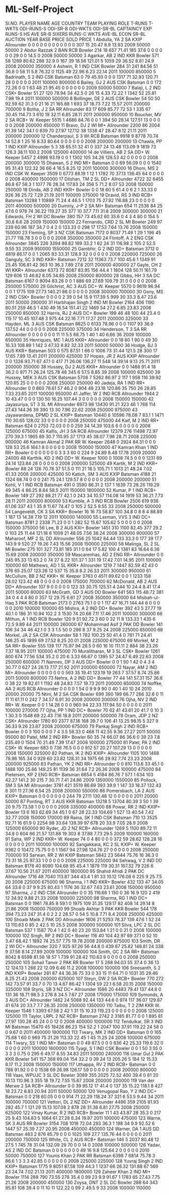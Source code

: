 # ML-Self-Project
Sl.NO.	PLAYER NAME	AGE	COUNTRY	TEAM	PLAYING ROLE	T-RUNS	T-WKTS	ODI-RUNS-S	ODI-SR-B	ODI-WKTS	ODI-SR-BL	CAPTAINCY EXP	RUNS-S	HS	AVE	SR-B	SIXERS	RUNS-C	WKTS	AVE-BL	ECON	SR-BL	AUCTION YEAR	BASE PRICE	SOLD PRICE
1	Abdulla, YA	2	SA	KXIP	Allrounder	0	0	0	0	0	0	0	0	0	0	0	0	307	15	20.47	8.9	13.93	2009	50000	50000
2	Abdur Razzak	2	BAN	RCB	Bowler	214	18	657	71.41	185	37.6	0	0	0	0	0	0	29	0	0	14.5	0	2008	50000	50000
3	Agarkar, AB	2	IND	KKR	Bowler	571	58	1269	80.62	288	32.9	0	167	39	18.56	121.01	5	1059	29	36.52	8.81	24.9	2008	200000	350000
4	Ashwin, R	1	IND	CSK	Bowler	284	31	241	84.56	51	36.8	0	58	11	5.8	76.32	0	1125	49	22.96	6.23	22.14	2011	100000	850000
5	Badrinath, S	2	IND	CSK	Batsman	63	0	79	45.93	0	0	0	1317	71	32.93	120.71	28	0	0	0	0	0	2011	100000	800000
6	Bailey, GJ	2	AUS	CSK	Batsman	0	0	172	72.26	0	0	1	63	48	21	95.45	0	0	0	0	0	0	2009	50000	50000
7	Balaji, L	2	IND	CSK+	Bowler	51	27	120	78.94	34	42.5	0	26	15	4.33	72.22	1	1342	52	25.81	7.98	19.4	2011	100000	500000
8	Bollinger, DE	2	AUS	CSK	Bowler	54	50	50	92.59	62	31.3	0	21	16	21	165.88	1	693	37	18.73	7.22	15.57	2011	200000	700000
9	Botha, J	2	SA	RR	Allrounder	83	17	609	85.77	72	53	1	335	67	30.45	114.73	3	610	19	32.11	6.85	28.11	2011	200000	950000
10	Boucher, MV	2	SA	RCB+	W. Keeper	5515	1	4686	84.76	0	0	1	394	50	28.14	127.51	13	0	0	0	0	0	2008	200000	450000
11	Bravo, DJ	2	WI	MI+	Allrounder	2200	86	2004	81.39	142	34.1	0	839	70	27.97	127.12	38	1338	47	28.47	8.12	21.11	2011	200000	200000
12	Chanderpaul, S	3	WI	RCB	Batsman	9918	9	8778	70.74	14	52.8	1	25	16	8.33	80.64	0	0	0	0	0	0	2008	200000	200000
13	Chawla, PP	1	IND	KXIP	Allrounder	5	3	38	65.51	32	41	0	337	24	13.48	113.09	9	1819	73	126.3	38.11	100.2	2008	125000	400000
14	de Villiers, AB	2	SA	DD+	W. Keeper	5457	2	4998	93.19	0	0	1	1302	105	34.26	128.53	42	0	0	0	0	0	2008	200000	300000
15	Dhawan, S	2	IND	MI+	Batsman	0	0	69	56.09	0	0	0	1540	95	31.43	122.32	36	66	4	16.5	8.25	12	2011	100000	300000
16	Dhoni, MS	2	IND	CSK	W. Keeper	3509	0	6773	88.19	1	12	1	1782	70	37.13	136.45	64	0	0	0	0	0	2008	400000	1500000
17	Dilshan, TM	2	SL	DD+	Allrounder	4722	32	6455	86.8	67	58.3	1	1077	76	28.34	117.83	24	356	5	71.2	8.07	53	2008	150000	250000
18	Dinda, AB	2	IND	KKR+	Bowler	0	0	18	60	5	61.4	0	6	2	1	33.33	0	926	36	25.72	7.29	21.19	2011	100000	375000
19	Dravid, RS	3	IND	RCB+	Batsman	13288	1	10889	71.24	4	46.5	1	1703	75	27.92	116.88	23	0	0	0	0	0	2011	400000	500000
20	Duminy, J-P	2	SA	MI+	Batsman	654	11	2536	84	25	47.6	0	978	74	36.22	119.27	35	377	10	37.7	7.11	31.8	2009	300000	300000
21	Edwards, FH	2	WI	DC	Bowler	380	157	73	45.62	60	35.6	0	4	3	4	80	0	154	5	30.8	6.6	28	2009	150000	150000
22	Fernando, CRD	2	SL	MI	Bowler	249	97	239	60.96	187	34.7	0	4	2	0	133.33	0	298	17	17.53	7.64	13.76	2008	150000	150000
23	Fleming, SP	3	NZ	CSK	Batsman	7172	0	8037	71.49	1	29	1	196	45	21.77	118.78	3	0	0	0	0	0	2008	350000	350000
24	Flintoff, A	2	ENG	CSK	Allrounder	3845	226	3394	88.82	169	33.2	1	62	24	31	116.98	2	105	2	52.5	9.55	33	2009	950000	1550000
25	Gambhir, G	2	IND	DD+	Batsman	3712	0	4819	86.17	0	0	1	2065	93	33.31	128.9	32	0	0	0	0	0	2008	220000	725000
26	Ganguly, SC	3	IND	KKR+	Batsman	7212	32	11363	73.7	100	45.6	1	1349	91	25.45	106.81	42	363	10	36.3	7.89	27.6	2011	200000	400000
27	Gayle, CH	2	WI	KKR+	Allrounder	6373	72	8087	83.95	156	44.4	1	1804	128	50.11	161.79	129	606	13	46.62	8.05	34.85	2008	250000	800000
28	Gibbs, HH	3	SA	DC	Batsman	6167	0	8094	83.26	0	0	1	886	69	27.69	109.79	31	0	0	0	0	0	2008	250000	575000
29	Gilchrist, AC	3	AUS	DC+	W. Keeper	5570	0	9619	96.94	0	0	1	1775	109	27.73	140.21	86	0	0	0	0	0	2008	300000	700000
30	Gony, MS	2	IND	CSK+	Bowler	0	0	0	0	2	39	0	54	15	9	117.39	5	999	30	33.3	8.47	23.6	2011	50000	290000
31	Harbhajan Singh	2	IND	MI	Bowler	2164	406	1190	80.51	259	46.5	1	430	49	16.54	151.41	22	1469	54	27.2	6.85	23.83	2008	250000	850000
32	Harris, RJ	2	AUS	DC+	Bowler	199	46	48	100	44	23.4	0	115	17	10.45	107.48	3	975	44	22.16	7.71	17.27	2011	200000	325000
33	Hayden, ML	3	AUS	CSK	Batsman	8625	0	6133	78.96	0	0	0	1107	93	36.9	137.52	44	0	0	0	0	0	2008	225000	375000
34	Henderson, T	3	SA	RR	Allrounder	0	0	0	0	0	0	0	11	11	5.5	68.75	1	40	1	40	6.66	36	2009	100000	650000
35	Henriques, MC	1	AUS	KKR+	Allrounder	0	0	18	60	1	90	0	49	30	16.33	108.89	1	142	3	47.33	8.82	32.33	2011	50000	50000
36	Hodge, BJ	3	AUS	KKR+	Batsman	503	0	575	87.51	1	66	0	1006	73	31.44	121.5	28	300	17	17.65	7.89	13.41	2011	200000	425000
37	Hopes, JR	2	AUS	KXIP	Allrounder	0	0	1326	93.71	67	47.1	0	417	71	26.06	136.27	11	548	14	39.14	9.13	25.71	2011	200000	350000
38	Hussey, DJ	2	AUS	KKR+	Allrounder	0	0	1488	91.4	18	36.2	0	971	71	26.24	125.78	48	345	6	57.5	8.85	39	2008	100000	625000
39	Hussey, MEK	3	AUS	CSK	Batsman	5708	7	5262	86.97	2	117	1	958	116	39.92	120.65	25	0	0	0	0	0	2008	250000	250000
40	Jadeja, RA	1	IND	RR+	Allrounder	0	0	860	78.61	57	46.2	0	904	48	23.18	120.86	35	750	26	28.85	7.33	23.65	2011	100000	950000
41	Jaffer, W	2	IND	RCB	Allrounder	1944	2	10	43.47	0	0	0	130	50	16.25	107.44	3	0	0	0	0	0	2008	150000	150000
42	Jayasuriya, ST	3	SL	MI	Allrounder	6973	98	13430	91.21	323	46	1	768	114	27.43	144.36	39	390	13	30	7.96	22.62	2008	250000	975000
43	Jayawardena, DPMD	2	SL	KXIP+	Batsman	10440	6	10596	78.08	7	83.1	1	1471	110	30.65	128.02	33	0	0	0	0	0	2008	250000	475000
44	Kaif, M	2	IND	RR+	Batsman	624	0	2753	72.03	0	0	0	259	34	14.39	103.6	6	0	0	0	0	0	2008	125000	675000
45	Kallis, JH	3	SA	RCB	Allrounder	12379	276	11498	72.97	270	39.3	1	1965	89	30.7	110.95	37	1713	45	38.07	7.96	28.71	2008	225000	900000
46	Kamran Akmal	2	PAK	RR	W. Keeper	2648	0	2924	84.31	0	0	0	128	53	25.6	164.1	8	0	0	0	0	0	2008	150000	150000
47	Kamran Khan	1	IND	RR+	Bowler	0	0	0	0	0	0	0	3	3	3	60	0	224	9	24.89	8.48	17.78	2009	20000	24000
48	Karthik, KD	2	IND	DD+	W. Keeper	1000	0	1008	74.5	0	0	0	1231	69	24.14	123.84	28	0	0	0	0	0	2008	200000	525000
49	Kartik, M	2	IND	KKR+	Bowler	88	24	126	70.78	37	51.5	0	111	21	18.5	105.71	1	1013	21	48.24	7.02	41.33	2008	200000	425000
50	Katich, SM	3	AUS	KXIP	Batsman	4188	21	1324	68.74	0	0	0	241	75	24.1	129.57	8	0	0	0	0	0	2008	200000	200000
51	Kohli, V	1	IND	RCB	Batsman	491	0	3590	86.31	2	137	1	1639	73	28.26	119.29	49	345	4	86.25	8.84	58.5	2011	150000	1800000
52	Kumar, P	1	IND	RCB+	Bowler	149	27	292	88.21	77	42.1	0	243	34	10.57	114.08	14	1919	53	36.21	7.73	28.11	2011	200000	800000
53	Kumble, A	3	IND	RCB	Bowler	2506	619	938	61.06	337	43	1	35	8	11.67	74.47	0	105	2	52.5	9.55	33	2008	250000	500000
54	Langeveldt, CK	3	SA	KKR+	Bowler	16	16	73	58.87	100	34.8	0	8	8	4	88.89	1	187	13	14.38	7.19	12	2011	100000	140000
55	Laxman, VVS	3	IND	DC+	Batsman	8781	2	2338	71.23	0	0	1	282	52	15.67	105.62	5	0	0	0	0	0	2008	150000	375000
56	Lee, B	2	AUS	KXI+	Bowler	1451	310	1100	82.45	377	29.2	0	103	25	11.44	121.18	6	1009	21	48.05	7.56	38.24	2008	300000	900000
57	Maharoof, MF	2	SL	DD	Allrounder	556	25	1042	84.44	133	33.3	0	177	39	17.7	143.9	9	520	27	19.26	7.43	15.56	2008	150000	225000
58	Malinga, SL	2	SL	MI	Bowler	275	101	327	73.81	185	31.1	0	64	17	5.82	100	4	1381	83	16.64	6.36	15.69	2008	200000	350000
59	Mascarenhas, AD	2	ENG	RR+	Allrounder	0	0	245	95.33	13	63.2	0	74	27	8.22	101.37	1	331	19	17.42	7.01	14.95	2011	100000	100000
60	Mathews, AD	1	SL	KKR+	Allrounder	1219	7	1447	82.59	42	43	0	376	65	25.07	123.28	12	537	15	35.8	8.2	26.33	2011	300000	950000
61	McCullum, BB	2	NZ	KKR+	W. Keeper	3763	0	4511	89.62	0	0	1	1233	158	28.02	123.42	48	0	0	0	0	0	2008	175000	700000
62	McDonald, AB	2	AUS	DD+	Allrounder	107	9	0	0	0	0	0	123	33	30.75	125.51	4	244	10	24.4	8.41	17.4	2011	50000	80000
63	McGrath, GD	3	AUS	DD	Bowler	641	563	115	48.72	381	34	0	4	4	4	80	0	357	12	29.75	6.61	27	2008	350000	350000
64	Misbah-ul-Haq	3	PAK	RCB	Batsman	2173	0	2763	75.1	0	0	1	117	47	16.71	144.44	6	0	0	0	0	0	2010	100000	100000
65	Mishra, A	2	IND	DD+	Bowler	392	43	5	27.77	19	40.1	0	186	31	10.94	102.2	3	1530	74	20.68	7.11	17.46	2011	100000	300000
66	Mithun, A	1	IND	RCB	Bowler	120	9	51	92.72	3	60	0	32	11	8	133.33	1	435	6	72.5	9.89	44	2011	100000	260000
67	Mohammad Asif	2	PAK	DD	Bowler	141	106	34	34	46	42.1	0	3	3	1.5	50	0	296	8	37	9.25	24	2008	225000	650000
68	Morkel, JA	2	SA	CSK	Allrounder	58	1	782	100.25	50	41.4	0	781	71	24.41	146.25	45	1899	69	27.52	8.25	20.01	2008	225000	675000
69	Morkel, M	2	SA	RR+	Bowler	555	139	117	75.97	94	28.5	0	60	16	10	111.11	2	884	38	23.26	7.37	18.95	2011	100000	475000
70	Muralitharan, M	3	SL	CSK+	Bowler	1261	800	674	77.56	534	35.2	0	20	6	3.33	66.67	0	1395	57	24.47	6.49	22.63	2008	250000	600000
71	Nannes, DP	3	AUS	DD+	Bowler	0	0	1	50	1	42	0	4	3	4	30.77	0	627	24	26.13	7.17	21.92	2011	200000	650000
72	Nayar, AM	2	IND	MI+	Allrounder	0	0	0	0	0	0	0	563	35	19.41	123.19	19	263	7	37.57	8.74	25.86	2011	50000	800000
73	Nehra, A	2	IND	DD+	Bowler	77	44	141	57.31	157	36.6	0	38	22	19	82.61	1	1192	48	24.83	7.57	19.73	2011	200000	850000
74	Noffke, AA	2	AUS	RCB	Allrounder	0	0	0	0	1	54	0	9	9	9	90	0	40	1	40	10	24	2010	20000	20000
75	Ntini, M	2	SA	CSK	Bowler	699	390	199	66.77	266	32.6	0	11	11	11	61.11	0	242	7	34.57	6.91	30	2008	200000	200000
76	Ojha, NV	2	IND	RR+	W. Keeper	0	0	1	14.28	0	0	0	960	94	22.33	117.94	50	0	0	0	0	0	2011	100000	270000
77	Ojha, PP	1	IND	DC+	Bowler	70	62	41	43.61	20	41.7	0	10	3	1	30.3	0	1548	69	22.43	7.16	18.8	2011	200000	500000
78	Oram, JDP	2	NZ	CSK+	Allrounder	1780	60	2377	87.16	168	39.7	0	106	41	13.25	98.15	5	327	9	36.33	9.26	23.67	2008	200000	675000
79	Pankaj Singh	2	IND	RCB+	Bowler	0	0	3	100	0	0	0	7	4	3.5	58.33	0	468	11	42.55	9.36	27.27	2011	50000	95000
80	Patel, MM	2	IND	RR+	Bowler	60	35	74	66.07	86	36.6	0	39	23	7.8	235.49	0	1504	70	21.49	7.39	17.47	2008	100000	275000
81	Patel, PA	2	IND	CSK+	W. Keeper	683	0	736	76.5	0	0	0	912	57	20.27	107.29	13	0	0	0	0	0	2008	150000	325000
82	Pathan, IK	2	IND	KXIP+	Allrounder	1105	100	1468	78.96	165	34	0	929	60	23.82	128.31	34	1975	66	29.92	7.74	23.23	2008	200000	925000
83	Pathan, YK	2	IND	RR+	Allrounder	0	0	810	113.6	33	45.1	0	1488	100	25.66	149.25	81	1139	36	31.64	7.2	26.36	2008	100000	475000
84	Pietersen, KP	2	ENG	RCB+	Batsman	6654	5	4184	86.76	7	57.1	1	634	103	42.27	141.2	30	215	7	30.71	7.41	24.86	2009	1350000	1550000
85	Pollock, SM	3	SA	MI	Allrounder	3781	421	3519	86.69	393	39.9	1	147	33	18.37	132.43	8	301	11	27.36	6.54	25	2008	200000	550000
86	Pomersbach, LA	2	AUS	KXIP+	Batsman	0	0	0	0	0	0	0	244	79	27.11	130.48	12	0	0	0	0	0	2011	20000	50000
87	Ponting, RT	3	AUS	KKR	Batsman	13218	5	13704	80.39	3	50	1	39	20	9.75	73.58	1	0	0	0	0	0	2008	335000	400000
88	Powar, RR	2	IND	KXIP+	Bowler	13	6	163	62.69	34	45.1	0	67	28	22.33	104.69	1	527	13	40.54	7.42	32.77	2008	150000	170000
89	Raina, SK	1	IND	CSK	Batsman	710	13	3525	92.71	16	61.9	0	2254	98	33.64	139.39	97	678	20	33.9	7.05	28.9	2008	125000	650000
90	Ryder, JD	2	NZ	RCB+	Allrounder	1269	5	1100	89.72	11	34.8	0	604	86	21.57	131.88	19	303	8	37.88	7.73	29.5	2009	100000	160000
91	Saha, WP	2	IND	KKR+	W. Keeper	74	0	4	80	0	0	0	372	59	28.62	128.28	16	0	0	0	0	0	2011	100000	100000
92	Sangakkara, KC	2	SL	KXIP+	W. Keeper	9382	0	10472	75.75	0	0	1	1567	94	27.98	124.76	27	0	0	0	0	0	2008	250000	700000
93	Sarwan, RR	2	WI	KXIP	Batsman	5842	23	5644	75.76	16	36.3	0	73	31	18.25	97.33	1	0	0	0	0	0	2008	225000	225000
94	Sehwag, V	2	IND	DD	Batsman	8178	40	8090	104.68	95	45.4	1	1879	119	30.31	167.32	79	226	6	37.67	10.56	21.67	2011	400000	1800000
95	Shahid Afridi	2	PAK	DC	Allrounder	1716	48	7040	113.87	344	43.4	1	81	33	10.12	176.08	6	225	9	25	7.5	20	2008	225000	675000
96	Sharma, I	1	IND	KKR+	Bowler	432	133	47	34.05	64	33.6	0	37	9	9.25	80.43	1	1176	36	32.67	7.63	23.61	2008	150000	950000
97	Sharma, J	2	IND	CSK	Allrounder	0	0	35	116.66	1	150	0	36	16	9	120	2	419	12	34.92	9.88	21.33	2008	100000	225000
98	Sharma, RG	1	IND	DC+	Batsman	0	0	1961	78.85	8	59.1	0	1975	109	31.35	129.17	82	408	14	29.14	8	21.86	2008	150000	750000
99	Shoaib Akhtar	3	PAK	KKR	Bowler	544	178	394	73.23	247	31.4	0	2	2	2	28.57	0	54	5	10.8	7.71	8.4	2008	250000	425000
100	Shoaib Malik	2	PAK	DD	Allrounder	1606	21	5253	78.37	139	47.6	1	52	24	13	110.63	0	85	2	42.5	10	25.5	2008	300000	500000
101	Silva, LPC	2	SL	DC	Batsman	537	1	1587	70.4	1	42	0	40	23	20	153.84	1	21	0	0	21	0	2008	100000	100000
102	Singh, RP	2	IND	DC+	Bowler	116	40	104	42.97	69	37.1	0	52	10	3.47	68.42	1	1892	74	25.57	7.75	19.78	2008	200000	875000
103	Smith, DR	2	WI	DC+	Allrounder	320	7	925	97.26	56	44.8	0	439	87	25.82	148.81	24	338	9	37.56	8.14	27.89	2009	100000	100000
104	Smith, GC	2	SA	RR+	Batsman	8042	8	6598	81.58	18	57	1	739	91	28.42	110.63	9	0	0	0	0	0	2008	250000	250000
105	Sohail Tanvir	2	PAK	RR	Bowler	17	5	268	94.03	55	37.4	0	36	13	12	124.13	1	266	22	12.09	6.46	11.2	2008	100000	100000
106	Sreesanth, S	2	IND	KXIP+	Bowler	281	87	44	36.36	75	33	0	33	15	11	64.71	0	1031	35	29.46	8.25	21.43	2008	200000	625000
107	Steyn, DW	2	SA	RCB+	Bowler	770	272	142	73.57	91	33.7	0	70	13	4.67	86.42	1	1304	59	22.1	6.58	20.15	2008	150000	325000
108	Styris, SB	3	NZ	DC+	Allrounder	1586	20	4483	79.41	137	44.6	0	131	36	18.71	98.5	3	276	8	34.5	7.67	27	2008	175000	175000
109	Symonds, A	3	AUS	DC+	Allrounder	1462	24	5088	92.44	133	44.6	0	974	117	36.07	129.87	41	674	20	33.7	7.7	26.35	2008	250000	1350000
110	Taibu, T	2	ZIM	KKR	W. Keeper	1546	1	3393	67.58	2	42	1	31	15	10.33	119.23	0	0	0	0	0	0	2008	125000	125000
111	Taylor, LRPL	2	NZ	RCB+	Batsman	2742	2	3185	81.77	0	0	1	895	81	27.97	130.28	45	24	0	0	12	0	2008	400000	1000000
112	Tendulkar, SR	3	IND	MI	Batsman	15470	45	18426	86.23	154	52.2	1	2047	100	37.91	119.22	24	58	0	0	9.67	0	2011	400000	1800000
113	Tiwary, MK	2	IND	DD+	Batsman	0	0	165	75.68	1	60	0	969	75	31.26	113.33	22	45	1	45	11.25	24	2008	100000	675000
114	Tiwary, SS	1	IND	MI+	Batsman	0	0	49	87.5	0	0	0	836	42	25.33	119.6	32	0	0	0	0	0	2011	100000	1600000
115	Tyagi, S	1	IND	CSK	Bowler	0	0	1	50	3	55	0	3	3	3	0.75	0	295	6	49.17	8.55	34.83	2011	50000	240000
116	Umar Gul	2	PAK	KKR	Bowler	541	157	368	69.04	154	32.2	0	39	24	13	205.26	5	184	12	15.33	8.17	11.2	2008	150000	150000
117	Uthappa, RV	2	IND	RCB+	Batsman	0	0	786	91.92	0	0	0	1538	69	26.98	126.17	59	0	0	0	0	0	2008	200000	800000
118	Vaas, WPUJC	3	SL	DC	Bowler	3089	355	2025	72.52	400	39.4	0	81	20	10.13	110.96	3	355	18	19.72	7.55	15.67	2008	200000	200000
119	Van der Merwe	2	SA	RCB+	Allrounder	0	0	39	95.12	17	41.4	0	137	35	15.22	118.1	8	427	18	23.72	6.83	20.94	2011	50000	50000
120	Venugopal Rao, Y	2	IND	DC+	Batsman	0	0	218	60.05	0	0	0	914	71	22.29	118.24	37	321	6	53.5	9.44	34	2011	100000	700000
121	Vettori, DL	2	NZ	DD+	Allrounder	4486	359	2105	81.93	282	45.7	1	121	29	15.13	107.08	2	878	28	31.36	6.81	27.75	2008	250000	625000
122	Vinay Kumar, R	2	IND	RCB+	Bowler	11	1	43	43.87	28	35.3	0	217	25	9.43	104.83	5	1664	61	27.28	8.24	19.87	2011	100000	475000
123	Warne, SK	3	AUS	RR	Bowler	3154	708	1018	72.04	293	36.3	1	198	34	9.9	92.52	6	1447	57	25.39	7.27	20.95	2008	450000	450000
124	Warner, DA	1	AUS	DD	Batsman	483	2	876	85.79	0	0	0	1025	109	27.7	135.76	44	0	0	0	0	0	2011	200000	750000
125	White, CL	2	AUS	RCB+	Batsman	146	5	2037	80.48	12	27.5	1	745	78	31.04	132.09	29	70	0	0	14	0	2008	100000	500000
126	Yadav, AS	2	IND	DC	Batsman	0	0	0	0	0	0	0	49	16	9.8	125.64	2	0	0	0	0	0	2010	50000	750000
127	Younis Khan	2	PAK	RR	Batsman	6398	7	6814	75.78	3	86.6	1	3	3	3	42.85	0	0	0	0	0	0	2008	225000	225000
128	Yuvraj Singh	2	IND	KXIP+	Batsman	1775	9	8051	87.58	109	44.3	1	1237	66	26.32	131.88	67	569	23	24.74	7.02	21.13	2011	400000	1800000
129	Zaheer Khan	2	IND	MI+	Bowler	1114	288	790	73.55	278	35.4	0	99	23	9.9	91.67	1	1783	65	27.43	7.75	21.26	2008	200000	450000
130	Zoysa, DNT	2	SL	DC	Bowler	288	64	343	95.81	108	39.4	0	11	10	11	122.22	0	99	2	49.5	9	33	2008	100000	110000
